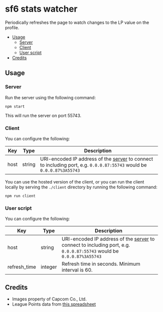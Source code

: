 # sf6 stats watcher

Periodically refreshes the page to watch changes to the LP value on the profile.

- [Usage](#usage)
  - [Server](#server)
  - [Client](#client)
  - [User script](#user-script)
- [Credits](#credits)

## Usage

### Server

Run the server using the following command:

    npm start

This will run the server on port 55743.

### Client

You can configure the following:

| Key  | Type   | Description                                                                                                                     |
| ---- | ------ | ------------------------------------------------------------------------------------------------------------------------------- |
| host | string | URI-encoded IP address of the [server](#server) to connect to including port, e.g. `0.0.0.87:55743` would be `0.0.0.87%3A55743` |

You can use the hosted version of the client, or you can run the client locally by serving the `./client` directory by running the following command:

    npm run client

### User script

You can configure the following:

| Key          | Type    | Description                                                                                                                     |
| ------------ | ------- | ------------------------------------------------------------------------------------------------------------------------------- |
| host         | string  | URI-encoded IP address of the [server](#server) to connect to including port, e.g. `0.0.0.87:55743` would be `0.0.0.87%3A55743` |
| refresh_time | integer | Refresh time in seconds. Minimum interval is 60.                                                                                |

## Credits

- Images property of Capcom Co., Ltd.
- League Points data from [this spreadsheet](https://docs.google.com/spreadsheets/d/124KmfZzbTysS-qrZG5L-n2OXaepxdeHS4ipk3_043Rw/edit#gid=884923803)
